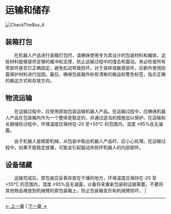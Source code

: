 # 运输和储存

![CheckTheBox_4](../resources/3-UserNotes/3.2/CheckTheBox_4.png)

## 装箱打包

&emsp;&emsp;在机器人产品进行装箱打包时，请确保使用专为其设计的包装材料和箱体，这些材料能够提供足够的缓冲和支撑，防止运输过程中的撞击和震动。务必检查所有零部件是否已正确固定，避免松动导致损坏。对于易碎或敏感部件，应额外使用防震保护材料进行加固。最后，确保包装箱外标有清晰的搬运和警告标签，指示正确的搬运方式和存放方向。

## 物流运输

&emsp;&emsp;在运输过程中，应使用原始包装运输机器人产品。在运输过程中，应确保机器人产品在包装箱内作为一个整体是稳定的，并通过适当的措施加以保护。在运输和长期储存过程中，环境温度应保持在-20 至+55°C 的范围内，湿度 ≤95%且无凝露。

&emsp;&emsp;由于机器人是精密机械，从包装中取出机器人产品时，应小心处理。在运输过程中，如果不能稳定放置，可能会引起振动并损坏机器人的内部部件。

## 设备储藏

&emsp;&emsp;运输完成后，原包装应妥善存放在干燥的地方，环境温度应保持在-20 至+55°C 的范围内，湿度 ≤95%且无凝露，以备将来重新包装和运输需要。不要将其他物品堆放到机械臂的原包装箱上，防止包装箱变形和机械臂损坏。                                                                     |

---

[← 上一章](./3.1-SafetyInstruction.md) | [下一章 →](./3.3-MaintenanceandCare.md)

